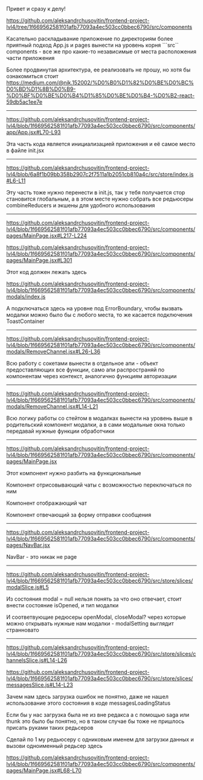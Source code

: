 Привет и сразу к делу!

https://github.com/aleksandrchusovitin/frontend-project-lvl4/tree/1f669562581f01afb77093a4ec503cc0bbec6790/src/components

Касательно раскладывание приложение по директориям более приятный подход
App.js и pages вынести на уровень корня ```src`` 
components - все же про какие-то независимые от места расположения части приложения

Более продвинутая архитектура, ее реализовать не прошу, но хотя бы ознакомиться стоит
https://medium.com/@nik.152002/%D0%B0%D1%82%D0%BE%D0%BC%D0%BD%D1%8B%D0%B9-%D0%BF%D0%BE%D0%B4%D1%85%D0%BE%D0%B4-%D0%B2-react-59db5ac1ee7e

---

https://github.com/aleksandrchusovitin/frontend-project-lvl4/blob/1f669562581f01afb77093a4ec503cc0bbec6790/src/components/app/App.jsx#L70-L93

Эта часть кода является инициализацией приложения и её самое место в файле init.jsx

---

https://github.com/aleksandrchusovitin/frontend-project-lvl4/blob/6a8f1b09bb358b2907c2f7511a1b2051cb810a4c/src/store/index.js#L6-L11

Эту часть тоже нужно перенести в init.js, так у тебя получается стор становится глобальным, а в этом месте нужно собрать все редьюсеры combineReducers и экшены для удобного использования


---

https://github.com/aleksandrchusovitin/frontend-project-lvl4/blob/1f669562581f01afb77093a4ec503cc0bbec6790/src/components/pages/MainPage.jsx#L217-L224

https://github.com/aleksandrchusovitin/frontend-project-lvl4/blob/1f669562581f01afb77093a4ec503cc0bbec6790/src/components/pages/MainPage.jsx#L301

Этот код должен лежать здесь

https://github.com/aleksandrchusovitin/frontend-project-lvl4/blob/1f669562581f01afb77093a4ec503cc0bbec6790/src/components/modals/index.js

А подключаться здесь на уровне под ErrorBoundary, чтобы вызвать модалки можно было бы с любого места, то же касается подключения ToastContainer


---

https://github.com/aleksandrchusovitin/frontend-project-lvl4/blob/1f669562581f01afb77093a4ec503cc0bbec6790/src/components/modals/RemoveChannel.jsx#L26-L36

Всю работу с сокетами вынести в отдельное апи - объект предоставляющих все функции, само апи распространяй по компонентам через контекст, аналогично функциям авторизации

---

https://github.com/aleksandrchusovitin/frontend-project-lvl4/blob/1f669562581f01afb77093a4ec503cc0bbec6790/src/components/modals/RemoveChannel.jsx#L14-L21

Всю логику работы со стейтом в модалках вынести на уровень выше в родительский компонент модалки, а в сами модальные окна только передавай нужные функции обработчики

---

https://github.com/aleksandrchusovitin/frontend-project-lvl4/blob/1f669562581f01afb77093a4ec503cc0bbec6790/src/components/pages/MainPage.jsx

Этот компонент нужно разбить на функциональные

Компонент отрисовывающий чаты с возможностью переключаться по ним

Компонент отображающий чат

Компонент отвечающий за форму отправки сообщения


---

https://github.com/aleksandrchusovitin/frontend-project-lvl4/blob/1f669562581f01afb77093a4ec503cc0bbec6790/src/components/pages/NavBar.jsx

NavBar - это никак не page


---

https://github.com/aleksandrchusovitin/frontend-project-lvl4/blob/1f669562581f01afb77093a4ec503cc0bbec6790/src/store/slices/modalSlice.js#L5

Из состояния modal = null нельзя понять за что оно отвечает, стоит внести состояние isOpened, и тип модалки

И соответвующие редюсеры openModal, closeModal? через которые можно открывать нужные нам модалки - modalSetting выглядит странновато

---

https://github.com/aleksandrchusovitin/frontend-project-lvl4/blob/1f669562581f01afb77093a4ec503cc0bbec6790/src/store/slices/channelsSlice.js#L14-L26

https://github.com/aleksandrchusovitin/frontend-project-lvl4/blob/1f669562581f01afb77093a4ec503cc0bbec6790/src/store/slices/messagesSlice.js#L14-L23


Зачем нам здесь загрузка ошибок не понятно, даже не нашел использование этого состояния в коде messagesLoadingStatus

Если бы у нас загрузка была не из вне редакса а с помощью saga или thunk это было бы понятно, но в таком случае бы тоже не пришлось присать руками таких редьсеров

Сделай по 1 му редьюсеру с одниковым именем для загрузки данных 
и вызови одноименный редьсер здесь 

https://github.com/aleksandrchusovitin/frontend-project-lvl4/blob/1f669562581f01afb77093a4ec503cc0bbec6790/src/components/pages/MainPage.jsx#L68-L70